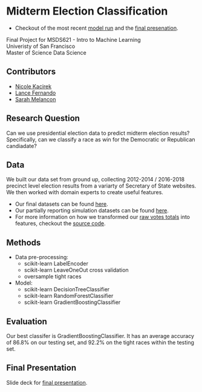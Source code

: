 # Midterm Election Classification
* Checkout of the most recent [model run](experiments/Final_Model_Run.ipynb) and the [final presenation](https://docs.google.com/presentation/d/1g5ipS_9XV3nwQz-FQDJTJi3o_W2bv-dxbK2Yd1gWkGw/edit?usp=sharing).

Final Project for MSDS621 - Intro to Machine Learning<br>
Univeristy of San Francisco <br>
Master of Science Data Science

## Contributors
* [Nicole Kacirek](https://github.com/nkacirek1)
* [Lance Fernando](https://github.com/Ljfernando)
* [Sarah Melancon](https://github.com/smelancon)

## Research Question
Can we use presidential election data to predict midterm election results? Specifically, can we classify a race as win for the Democratic or Republican candiadate?

## Data
We built our data set from ground up, collecting 2012-2014 / 2016-2018 precinct level election results from a variarty of Secretary of State websites. We then worked with domain experts to create useful features. 

* Our final datasets can be found [here](full_data).
* Our partially reporting simulation datasets can be found [here](partial_data).
* For more information on how we transformed our [raw votes totals](full_data) into features, checkout the [source code](src).

## Methods
* Data pre-processing:
  - scikit-learn LabelEncoder
  - scikit-learn LeaveOneOut cross validation
  - oversample tight races
* Model:
  - scikit-learn DecisionTreeClassifier
  - scikit-learn RandomForestClassifier
  - scikit-learn GradientBoostingClassifier

## Evaluation
Our best classifer is GradientBoostingClassifier. It has an average accuracy of 86.8% on our testing set, and 92.2% on the tight races within the testing set.

## Final Presentation
Slide deck for [final presentation](https://docs.google.com/presentation/d/1g5ipS_9XV3nwQz-FQDJTJi3o_W2bv-dxbK2Yd1gWkGw/edit?usp=sharing).
